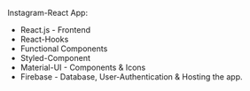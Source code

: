 Instagram-React App:

* React.js - Frontend
* React-Hooks
* Functional Components
* Styled-Component
* Material-UI - Components & Icons
* Firebase - Database, User-Authentication & Hosting the app.
